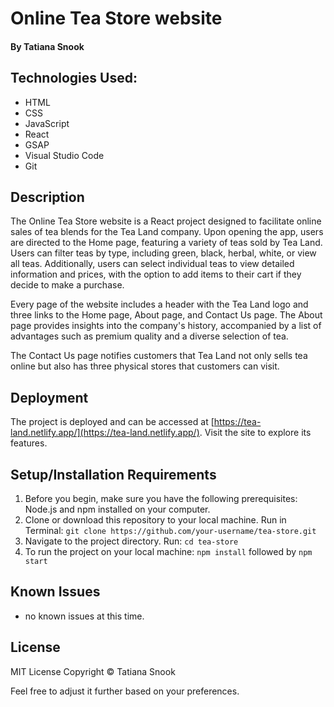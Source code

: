 # Online Tea Store website

#### By Tatiana Snook

## Technologies Used:
* HTML
* CSS
* JavaScript
* React
* GSAP
* Visual Studio Code
* Git

## Description
The Online Tea Store website is a React project designed to facilitate online sales of tea blends for the Tea Land company. Upon opening the app, users are directed to the Home page, featuring a variety of teas sold by Tea Land. Users can filter teas by type, including green, black, herbal, white, or view all teas. Additionally, users can select individual teas to view detailed information and prices, with the option to add items to their cart if they decide to make a purchase.

Every page of the website includes a header with the Tea Land logo and three links to the Home page, About page, and Contact Us page. The About page provides insights into the company's history, accompanied by a list of advantages such as premium quality and a diverse selection of tea.

The Contact Us page notifies customers that Tea Land not only sells tea online but also has three physical stores that customers can visit.

## Deployment

The project is deployed and can be accessed at [https://tea-land.netlify.app/](https://tea-land.netlify.app/). Visit the site to explore its features.

## Setup/Installation Requirements
1. Before you begin, make sure you have the following prerequisites: Node.js and npm installed on your computer.
2. Clone or download this repository to your local machine. Run in Terminal: `git clone https://github.com/your-username/tea-store.git`
3. Navigate to the project directory. Run: `cd tea-store`
4. To run the project on your local machine: `npm install` followed by `npm start`

## Known Issues

* no known issues at this time.

## License

MIT License Copyright © Tatiana Snook

Feel free to adjust it further based on your preferences.